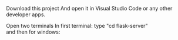 Download this project And open it in Visual Studio Code or any other developer apps.

Open two terminals
In first terminal:
   type "cd flask-server"  
   and then for windows: 